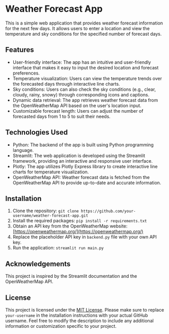 # Weather Forecast App

This is a simple web application that provides weather forecast information for the next few days. It allows users to enter a location and view the temperature and sky conditions for the specified number of forecast days.

## Features

- User-friendly interface: The app has an intuitive and user-friendly interface that makes it easy to input the desired location and forecast preferences.
- Temperature visualization: Users can view the temperature trends over the forecasted days through interactive line charts.
- Sky conditions: Users can also check the sky conditions (e.g., clear, cloudy, rainy, snowy) through corresponding icons and captions.
- Dynamic data retrieval: The app retrieves weather forecast data from the OpenWeatherMap API based on the user's location input.
- Customizable forecast length: Users can adjust the number of forecasted days from 1 to 5 to suit their needs.

## Technologies Used

- Python: The backend of the app is built using Python programming language.
- Streamlit: The web application is developed using the Streamlit framework, providing an interactive and responsive user interface.
- Plotly: The app utilizes Plotly Express library to create interactive line charts for temperature visualization.
- OpenWeatherMap API: Weather forecast data is fetched from the OpenWeatherMap API to provide up-to-date and accurate information.

## Installation

1. Clone the repository: `git clone https://github.com/your-username/weather-forecast-app.git`
2. Install the required packages: `pip install -r requirements.txt`
3. Obtain an API key from the OpenWeatherMap website: [https://openweathermap.org/](https://openweathermap.org/)
4. Replace the placeholder API key in `backend.py` file with your own API key.
5. Run the application: `streamlit run main.py`

## Acknowledgements

This project is inspired by the Streamlit documentation and the OpenWeatherMap API.

## License

This project is licensed under the [MIT License](LICENSE).
Please make sure to replace `your-username` in the installation instructions with your actual GitHub username. Feel free to modify the description to include any additional information or customization specific to your project.